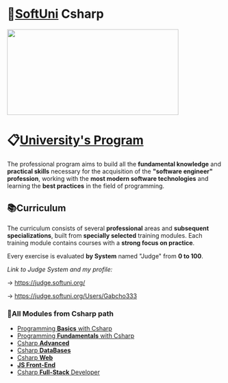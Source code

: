 # 📌<a href="https://softuni.bg/">SoftUni</a> Csharp
<img src= "https://upload.wikimedia.org/wikipedia/commons/5/55/Software-University-Logo-blue-horizontal.png" width="400" height="200">

### <h1> 📋<a href="https://softuni.bg/curriculum">University's Program</a> </h1>

The professional program aims to build all the **fundamental knowledge** and **practical skills** necessary for the acquisition of the **"software engineer" profession**, working with the **most modern software technologies** and learning the **best practices** in the field of programming.

### <h2> 📚Curriculum  </h2>

The curriculum consists of several **professional** areas and **subsequent specializations**, built from **specially selected** training modules. Each training module contains courses with a **strong focus on practice**. 

Every exercise is evaluated **by System** named "Judge" from **0 to 100**. 

*Link to Judge System and my profile:*

-> https://judge.softuni.org/

-> https://judge.softuni.org/Users/Gabcho333

### <h3> 📜All Modules from Csharp path </h3>
- <a href="https://softuni.bg/courses/programming-basics">Programming **Basics** with Csharp</a>
- <a href="https://softuni.bg/courses/programming-fundamentals-csharp-java-js-python">Programming **Fundamentals** with Csharp</a>
- <a href="https://softuni.bg/modules/58/csharp-advanced/1357">Csharp **Advanced**</a>
- <a href="https://softuni.bg/modules/22/csharp-db/1344">Csharp **DataBases**</a>
- <a href="https://softuni.bg/modules/108/csharp-web/1365">Csharp **Web**</a>
- <a href="https://softuni.bg/modules/132/js-front-end/1387">**JS Front-End**</a>
- <a href="https://softuni.bg/modules/133/devops/1388">Csharp **Full-Stack** Developer</a>
